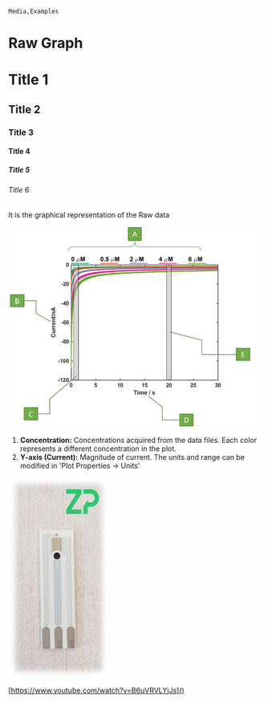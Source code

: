 `Media,Examples`

# Raw Graph

# Title 1

## Title 2

### Title 3

#### Title 4

##### Title 5

###### Title 6

It is the graphical representation of the Raw data

![](RAW.png)

1. **Concentration:** Concentrations acquired from the data files. Each color represents a different concentration in the plot.
2. **Y-axis (Current):** Magnitude of current. The units and range can be modified in 'Plot Properties -> Units'

![](phSensor.png)

[https://www.youtube.com/watch?v=B6uVRVLYjJs]()
